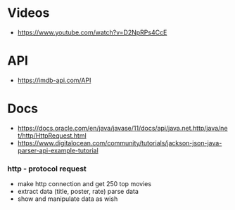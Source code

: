 # Videos
- https://www.youtube.com/watch?v=D2NpRPs4CcE
# API
- https://imdb-api.com/API
# Docs
- https://docs.oracle.com/en/java/javase/11/docs/api/java.net.http/java/net/http/HttpRequest.html
- https://www.digitalocean.com/community/tutorials/jackson-json-java-parser-api-example-tutorial
### http - protocol request 
- make http connection and get 250 top movies
- extract data (title, poster, rate)  parse data
- show and manipulate data as wish